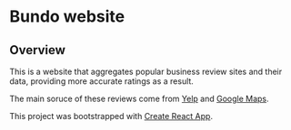 # Bundo website

## Overview
This is a website that aggregates popular business review sites and their data, providing more accurate ratings as a result.

The main soruce of these reviews come from [Yelp](https://www.yelp.com) and [Google Maps](https://cloud.google.com/maps-platform/?utm_source=google&utm_medium=cpc&utm_campaign=FY18-Q2-global-demandgen-paidsearchonnetworkhouseads-cs-maps_contactsal_saf&utm_content=text-ad-none-none-DEV_c-CRE_302781617175-ADGP_Hybrid+%7C+AW+SEM+%7C+BKWS+~+Google+Maps-KWID_43700037772944812-aud-581578347266:kwd-21146301231-userloc_1001962&utm_term=KW_%2Bgoogle%20%2Bmap-ST_%2Bgoogle+%2Bmap&gclid=Cj0KCQjwiILsBRCGARIsAHKQWLPLNBTSuEC9M_vYmnENFL500GW7IBsT7XiOFKhnOtvJYH5g8qQcbmMaAm7dEALw_wcB).

This project was bootstrapped with [Create React App](https://github.com/facebook/create-react-app).